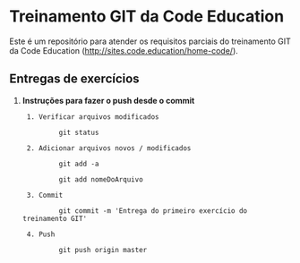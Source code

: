 Treinamento GIT da Code Education
=================

Este é um repositório para atender os requisitos parciais do treinamento GIT da Code Education (http://sites.code.education/home-code/).

Entregas de exercícios
-----

1. **Instruções para fazer o push desde o commit**

        1. Verificar arquivos modificados
        
                git status
                
        2. Adicionar arquivos novos / modificados
        
                git add -a
                
                git add nomeDoArquivo
                
        3. Commit

                git commit -m 'Entrega do primeiro exercício do treinamento GIT'

        4. Push

                git push origin master